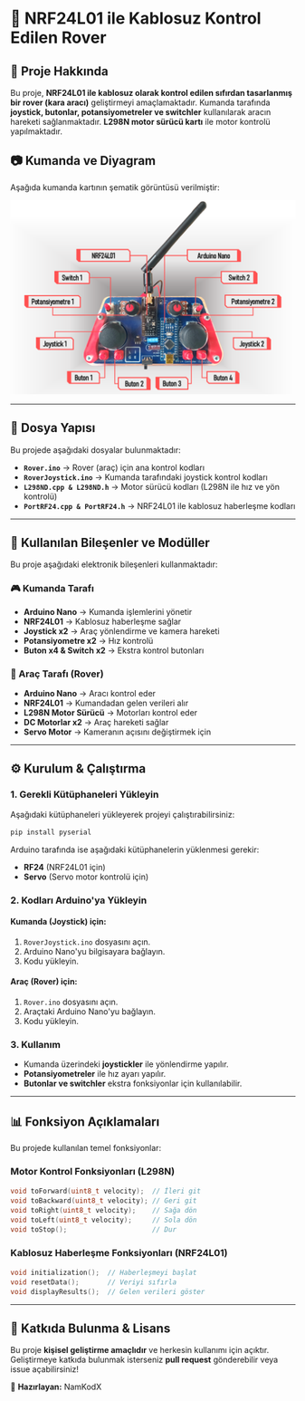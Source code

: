 # 🚀 NRF24L01 ile Kablosuz Kontrol Edilen Rover

## 📌 Proje Hakkında
Bu proje, **NRF24L01 ile kablosuz olarak kontrol edilen sıfırdan tasarlanmış bir rover (kara aracı)** geliştirmeyi amaçlamaktadır. Kumanda tarafında **joystick, butonlar, potansiyometreler ve switchler** kullanılarak aracın hareketi sağlanmaktadır. **L298N motor sürücü kartı** ile motor kontrolü yapılmaktadır.

## 📷 Kumanda ve Diyagram
Aşağıda kumanda kartının şematik görüntüsü verilmiştir:

![Kumanda Diyagramı](kumanda.png)

---

## 📂 Dosya Yapısı
Bu projede aşağıdaki dosyalar bulunmaktadır:

- **`Rover.ino`** → Rover (araç) için ana kontrol kodları
- **`RoverJoystick.ino`** → Kumanda tarafındaki joystick kontrol kodları
- **`L298ND.cpp & L298ND.h`** → Motor sürücü kodları (L298N ile hız ve yön kontrolü)
- **`PortRF24.cpp & PortRF24.h`** → NRF24L01 ile kablosuz haberleşme kodları

---

## 🔧 Kullanılan Bileşenler ve Modüller
Bu proje aşağıdaki elektronik bileşenleri kullanmaktadır:

### 🎮 Kumanda Tarafı
- **Arduino Nano** → Kumanda işlemlerini yönetir
- **NRF24L01** → Kablosuz haberleşme sağlar
- **Joystick x2** → Araç yönlendirme ve kamera hareketi
- **Potansiyometre x2** → Hız kontrolü
- **Buton x4 & Switch x2** → Ekstra kontrol butonları

### 🚗 Araç Tarafı (Rover)
- **Arduino Nano** → Aracı kontrol eder
- **NRF24L01** → Kumandadan gelen verileri alır
- **L298N Motor Sürücü** → Motorları kontrol eder
- **DC Motorlar x2** → Araç hareketi sağlar
- **Servo Motor** → Kameranın açısını değiştirmek için

---

## ⚙️ Kurulum & Çalıştırma

### 1. Gerekli Kütüphaneleri Yükleyin
Aşağıdaki kütüphaneleri yükleyerek projeyi çalıştırabilirsiniz:
```bash
pip install pyserial
```
Arduino tarafında ise aşağıdaki kütüphanelerin yüklenmesi gerekir:
- **RF24** (NRF24L01 için)
- **Servo** (Servo motor kontrolü için)

### 2. Kodları Arduino'ya Yükleyin
#### Kumanda (Joystick) için:
1. `RoverJoystick.ino` dosyasını açın.
2. Arduino Nano'yu bilgisayara bağlayın.
3. Kodu yükleyin.

#### Araç (Rover) için:
1. `Rover.ino` dosyasını açın.
2. Araçtaki Arduino Nano'yu bağlayın.
3. Kodu yükleyin.

### 3. Kullanım
- Kumanda üzerindeki **joystickler** ile yönlendirme yapılır.
- **Potansiyometreler** ile hız ayarı yapılır.
- **Butonlar ve switchler** ekstra fonksiyonlar için kullanılabilir.

---

## 📊 Fonksiyon Açıklamaları
Bu projede kullanılan temel fonksiyonlar:

### **Motor Kontrol Fonksiyonları (L298N)**
```cpp
void toForward(uint8_t velocity);  // İleri git
void toBackward(uint8_t velocity); // Geri git
void toRight(uint8_t velocity);    // Sağa dön
void toLeft(uint8_t velocity);     // Sola dön
void toStop();                     // Dur
```

### **Kablosuz Haberleşme Fonksiyonları (NRF24L01)**
```cpp
void initialization();  // Haberleşmeyi başlat
void resetData();       // Veriyi sıfırla
void displayResults();  // Gelen verileri göster
```

---

## 📝 Katkıda Bulunma & Lisans
Bu proje **kişisel geliştirme amaçlıdır** ve herkesin kullanımı için açıktır. Geliştirmeye katkıda bulunmak isterseniz **pull request** gönderebilir veya issue açabilirsiniz!

🚀 **Hazırlayan:** NamKodX
